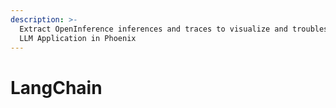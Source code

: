 ```yaml
---
description: >-
  Extract OpenInference inferences and traces to visualize and troubleshoot your
  LLM Application in Phoenix
---
```


# LangChain

